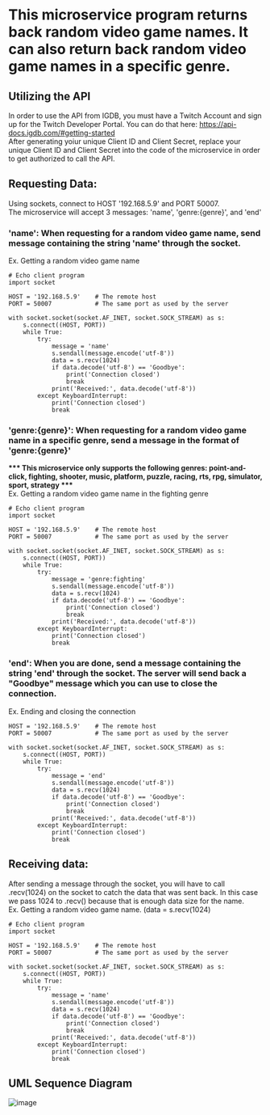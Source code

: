 # This microservice program returns back random video game names. It can also return back random video game names in a specific genre.

## Utilizing the API <br>
In order to use the API from IGDB, you must have a Twitch Account and sign up for the Twitch Developer Portal. You can do that here: https://api-docs.igdb.com/#getting-started <br>
After generating yoiur unique Client ID and Client Secret, replace your unique Client ID and Client Secret into the code of the microservice in order to get authorized to call the API.


## Requesting Data:<br>
  Using sockets, connect to HOST '192.168.5.9' and PORT 50007.<br>
  The microservice will accept 3 messages: 'name', 'genre:{genre}', and 'end'<br>

  ### 'name': When requesting for a random video game name, send message containing the string 'name' through the socket.
  Ex. Getting a random video game name
    
    # Echo client program
    import socket

    HOST = '192.168.5.9'    # The remote host
    PORT = 50007            # The same port as used by the server

    with socket.socket(socket.AF_INET, socket.SOCK_STREAM) as s:
        s.connect((HOST, PORT))
        while True:
            try:
                message = 'name'
                s.sendall(message.encode('utf-8'))
                data = s.recv(1024)
                if data.decode('utf-8') == 'Goodbye':
                    print('Connection closed')
                    break
                print('Received:', data.decode('utf-8'))
            except KeyboardInterrupt:
                print('Connection closed')
                break
  ### 'genre:{genre}': When requesting for a random video game name in a specific genre, send a message in the format of 'genre:{genre}'<br>
  __*** This microservice only supports the following genres: point-and-click, fighting, shooter, music, platform, puzzle, racing, rts, rpg, simulator, sport, strategy ***__<br>
    Ex. Getting a random video game name in the fighting genre<br>
    
    # Echo client program
    import socket

    HOST = '192.168.5.9'    # The remote host
    PORT = 50007            # The same port as used by the server

    with socket.socket(socket.AF_INET, socket.SOCK_STREAM) as s:
        s.connect((HOST, PORT))
        while True:
            try:
                message = 'genre:fighting'
                s.sendall(message.encode('utf-8'))
                data = s.recv(1024)
                if data.decode('utf-8') == 'Goodbye':
                    print('Connection closed')
                    break
                print('Received:', data.decode('utf-8'))
            except KeyboardInterrupt:
                print('Connection closed')
                break
  ### 'end': When you are done, send a message containing the string 'end' through the socket. The server will send back a "Goodbye" message which you can use to close the connection.<br>
  Ex. Ending and closing the connection
    
    HOST = '192.168.5.9'    # The remote host
    PORT = 50007            # The same port as used by the server

    with socket.socket(socket.AF_INET, socket.SOCK_STREAM) as s:
        s.connect((HOST, PORT))
        while True:
            try:
                message = 'end'
                s.sendall(message.encode('utf-8'))
                data = s.recv(1024)
                if data.decode('utf-8') == 'Goodbye':
                    print('Connection closed')
                    break
                print('Received:', data.decode('utf-8'))
            except KeyboardInterrupt:
                print('Connection closed')
                break


## Receiving data:
  After sending a message through the socket, you will have to call .recv(1024) on the socket to catch the data that was sent back. In this case we pass 1024 to .recv() because that is enough data size for the name.<br>
  Ex. Getting a random video game name. (data = s.recv(1024)
    
    # Echo client program
    import socket

    HOST = '192.168.5.9'    # The remote host
    PORT = 50007            # The same port as used by the server

    with socket.socket(socket.AF_INET, socket.SOCK_STREAM) as s:
        s.connect((HOST, PORT))
        while True:
            try:
                message = 'name'
                s.sendall(message.encode('utf-8'))
                data = s.recv(1024)
                if data.decode('utf-8') == 'Goodbye':
                    print('Connection closed')
                    break
                print('Received:', data.decode('utf-8'))
            except KeyboardInterrupt:
                print('Connection closed')
                break
  

## UML Sequence Diagram
![image](https://github.com/edwmai/CS_361-Microservice/assets/102533375/48bbdff7-c4d0-498a-8827-90393938d76e)




